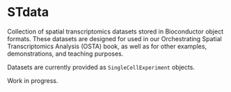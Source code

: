 # STdata

Collection of spatial transcriptomics datasets stored in Bioconductor object formats. These datasets are designed for used in our Orchestrating Spatial Transcriptomics Analysis (OSTA) book, as well as for other examples, demonstrations, and teaching purposes.

Datasets are currently provided as `SingleCellExperiment` objects.

Work in progress.

